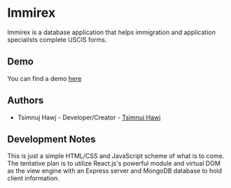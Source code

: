 # Immirex
Immirex is a database application that helps immigration and application specialists complete USCIS forms.

## Demo
You can find a demo [here](http://tsimnujhawj.com/sideprojects/immirex/)

## Authors
* Tsimnuj Hawj - Developer/Creator - [Tsimnuj Hawj](https://github.com/tsimnujhawj)

## Development Notes
This is just a simple HTML/CSS and JavaScript scheme of what is to come. The tentative plan is to utilize React.js's powerful module and virtual DOM as the view engine with an Express server and MongoDB database to hold client information.
